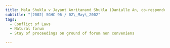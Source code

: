 ```yaml
---
title: Mala Shukla v Jayant Amritanand Shukla (Danialle An, co-respondent) 
subtitle: "[2002] SGHC 96 / 02\_May\_2002"
tags:
  - Conflict of Laws
  - Natural forum
  - Stay of proceedings on ground of forum non conveniens

---
```


